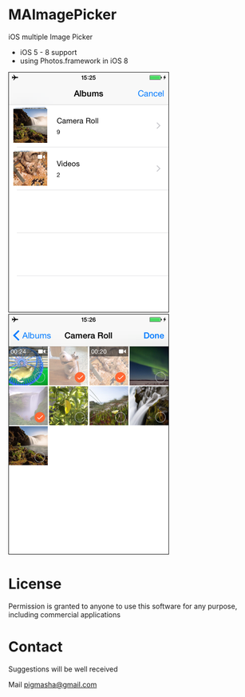 # MAImagePicker

iOS multiple Image Picker

* iOS 5 - 8 support
* using Photos.framework in iOS 8

<img src="scr_albums.png" width=320 title="Albums screenshot" border=1>
<img src="scr_list.png" width=320 title="Photos list screenshot" border=1>

# License
Permission is granted to anyone to use this software for any purpose, including commercial applications

# Contact
Suggestions will be well received

Mail [pigmasha@gmail.com](mailto:pigmasha@gmail.com)
